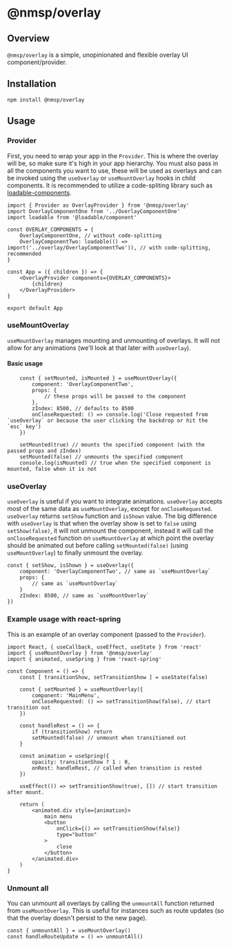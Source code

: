 # @nmsp/overlay

## Overview
`@nmsp/overlay` is a simple, unopinionated and flexible overlay UI component/provider.

## Installation
`npm install @nmsp/overlay`

## Usage
### Provider
First, you need to wrap your app in the `Provider`. This is where the overlay will be, so make sure
it's high in your app hierarchy. You must also pass in all the components you want to use, these
will be used as overlays and can be invoked using the `useOverlay` or `useMountOverlay` hooks in
child components. It is recommended to utilize a code-spliting library such as
[loadable-components](https://loadable-components.com/).

```
import { Provider as OverlayProvider } from '@nmsp/overlay'
import OverlayComponentOne from '../OverlayComponentOne'
import loadable from '@loadable/component'

const OVERLAY_COMPONENTS = {
	OverlayComponentOne, // without code-splitting
	OverlayComponentTwo: loadable(() => import('../overlay/OverlayComponentTwo')), // with code-splitting, recommended
}

const App = ({ children }) => {
	<OverlayProvider components={OVERLAY_COMPONENTS}>
		{children}
	</OverlayProvider>
}

export default App
```

### useMountOverlay
`useMountOverlay` manages mounting and unmounting of overlays. It will not allow for any animations
(we'll look at that later with `useOverlay`).

#### Basic usage
```
	const { setMounted, isMounted } = useMountOverlay({
		component: 'OverlayComponentTwo',
		props: {
			// these props will be passed to the component
		},
		zIndex: 8500, // defaults to 8500
		onCloseRequested: () => console.log('Close requested from `useOverlay` or because the user clicking the backdrop or hit the `esc` key')
	})

	setMounted(true) // mounts the specified component (with the passed props and zIndex)
	setMounted(false) // unmounts the specified component
	console.log(isMounted) // true when the specified component is mounted, false when it is not
```

### useOverlay
`useOverlay` is useful if you want to integrate animations. `useOverlay` accepts most of the same
data as `useMountOverlay`, except for `onCloseRequested`. `useOverlay` returns `setShow` function
and `isShown` value. The big difference with `useOverlay` is that when the overlay show is set to
`false` using `setShow(false)`, it will not unmount the component, instead it will call the
`onCloseRequested` function on `useMountOverlay` at which point the overlay should be animated out
before calling `setMounted(false)` (using `useMountOverlay`) to finally unmount the overlay.

```
const { setShow, isShown } = useOverlay({
	component: 'OverlayComponentTwo', // same as `useMountOverlay`
	props: {
		// same as `useMountOverlay`
	}
	zIndex: 8500, // same as `useMountOverlay`
})
```

### Example usage with react-spring
This is an example of an overlay component (passed to the `Provider`).

```
import React, { useCallback, useEffect, useState } from 'react'
import { useMountOverlay } from '@nmsp/overlay'
import { animated, useSpring } from 'react-spring'

const Component = () => {
	const [ transitionShow, setTransitionShow ] = useState(false)

	const { setMounted } = useMountOverlay({
		component: 'MainMenu',
		onCloseRequested: () => setTransitionShow(false), // start transition out
	})

	const handleRest = () => {
		if (transitionShow) return 
		setMounted(false) // unmount when transitioned out
	}

	const animation = useSpring({
		opacity: transitionShow ? 1 : 0,
		onRest: handleRest, // called when transition is rested
	})

	useEffect(() => setTransitionShow(true), []) // start transition after mount.

	return (
		<animated.div style={animation}>
			main menu
			<button
				onClick={() => setTransitionShow(false)}
				type="button"
			>
				close
			</button>
		</animated.div>
	)
}
```

### Unmount all
You can unmount all overlays by calling the `unmountAll` function returned from `useMountOverlay`.
This is useful for instances such as route updates (so that the overlay doesn't persist to the new
page).

```
const { unmountAll } = useMountOverlay()
const handleRouteUpdate = () => unmountAll()
```
